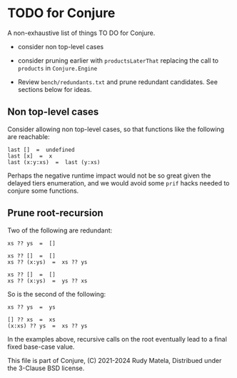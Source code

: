 TODO for Conjure
================

A non-exhaustive list of things TO DO for Conjure.

* consider non top-level cases

* consider pruning earlier with `productsLaterThat`
  replacing the call to `products` in `Conjure.Engine`

* Review `bench/redundants.txt` and prune redundant candidates.
  See sections below for ideas.


## Non top-level cases

Consider allowing non top-level cases,
so that functions like the following are reachable:

	last []  =  undefined
	last [x]  =  x
	last (x:y:xs)  =  last (y:xs)

Perhaps the negative runtime impact would not be so great
given the delayed tiers enumeration,
and we would avoid some `prif` hacks
needed to conjure some functions.


## Prune root-recursion

Two of the following are redundant:

	xs ?? ys  =  []

	xs ?? []  =  []
	xs ?? (x:ys)  =  xs ?? ys

	xs ?? []  =  []
	xs ?? (x:ys)  =  ys ?? xs

So is the second of the following:

	xs ?? ys  =  ys

    [] ?? xs  =  xs
    (x:xs) ?? ys  =  xs ?? ys

In the examples above,
recursive calls on the root eventually
lead to a final fixed base-case value.


This file is part of Conjure,
(C) 2021-2024 Rudy Matela,
Distribued under the 3-Clause BSD license.
